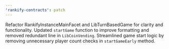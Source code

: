 ```yaml
---
'rankify-contracts': patch
---
```


Refactor RankifyInstanceMainFacet and LibTurnBasedGame for clarity and functionality. Updated `startGame` function to improve formatting and removed redundant line in `LibCoinVending`. Streamlined game start logic by removing unnecessary player count checks in `startGameEarly` method.
